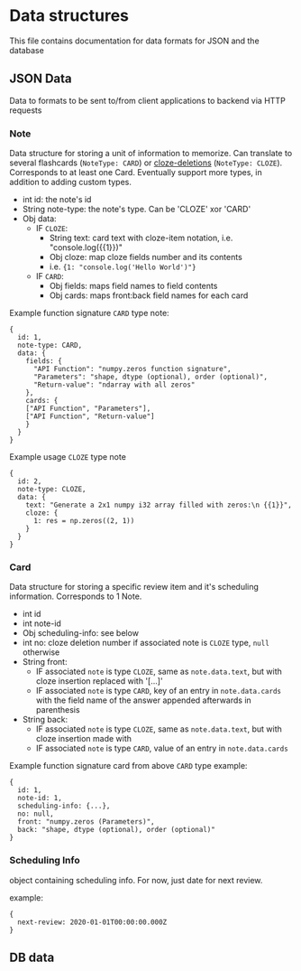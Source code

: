 # Data structures #

This file contains documentation for data formats for JSON and the database

## JSON Data ##

Data to formats to be sent to/from client applications to backend via HTTP requests

### Note ###

Data structure for storing a unit of information to memorize. Can translate to
several flashcards (`NoteType: CARD`) or
[cloze-deletions](https://en.wikipedia.org/wiki/Cloze_test) (`NoteType: CLOZE`). Corresponds to at least one Card.
Eventually support more types, in addition to adding custom types.

* int id: the note's id
* String note-type: the note's type. Can be 'CLOZE' xor 'CARD'
* Obj data:
  * IF `CLOZE`:
    * String text: card text with cloze-item notation, i.e. "console.log({{1}})"
    * Obj cloze: map cloze fields number and its contents
    * i.e. `{1: "console.log('Hello World')"}`
  * IF `CARD`:
    * Obj fields: maps field names to field contents
    * Obj cards: maps front:back field names for each card


Example function signature `CARD` type note:
```
{
  id: 1,
  note-type: CARD,
  data: {
    fields: {
      "API Function": "numpy.zeros function signature",
      "Parameters": "shape, dtype (optional), order (optional)",
      "Return-value": "ndarray with all zeros"
    },
    cards: {
    ["API Function", "Parameters"],
    ["API Function", "Return-value"]
    }
  }
}
```
Example usage `CLOZE` type note
```
{
  id: 2,
  note-type: CLOZE,
  data: {
    text: "Generate a 2x1 numpy i32 array filled with zeros:\n {{1}}",
    cloze: {
      1: res = np.zeros((2, 1))
    }
  }
}
```

### Card ###

Data structure for storing a specific review item and it's scheduling information. Corresponds to 1 Note.

* int id
* int note-id
* Obj scheduling-info: see below
* int no: cloze deletion number if associated note is `CLOZE` type, `null` otherwise
* String front:
  * IF associated `note` is type `CLOZE`, same as `note.data.text`, but with cloze insertion replaced with '[...]'
  * IF associated `note` is type `CARD`, key of an entry in `note.data.cards` with the field name of the answer appended afterwards in parenthesis
* String back:
  * IF associated `note` is type `CLOZE`, same as `note.data.text`, but with cloze insertion made with
  * IF associated `note` is type `CARD`, value of an entry in `note.data.cards`

Example function signature card from above `CARD` type example:
```
{
  id: 1,
  note-id: 1,
  scheduling-info: {...},
  no: null,
  front: "numpy.zeros (Parameters)",
  back: "shape, dtype (optional), order (optional)"
}
```

### Scheduling Info ###
object containing scheduling info. For now, just date for next review.

example:
```
{
  next-review: 2020-01-01T00:00:00.000Z
}
```

## DB data
